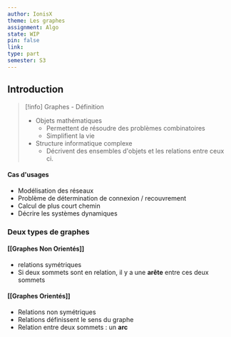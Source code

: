 ```yaml
---
author: IonisX
theme: Les graphes
assignment: Algo
state: WIP
pin: false
link: 
type: part
semester: S3
---
```

## Introduction

>[!info] Graphes - Définition 
>+ Objets mathématiques
>	+ Permettent de résoudre des problèmes combinatoires
>	+ Simplifient la vie 
>+ Structure informatique complexe
>	+ Décrivent des ensembles d'objets et les relations entre ceux ci.

#### Cas d'usages
+ Modélisation des réseaux
+ Problème de détermination de connexion / recouvrement
+ Calcul de plus court chemin
+ Décrire les systèmes dynamiques

### Deux types de graphes
#### [[Graphes Non Orientés]]
+ relations symétriques
+ Si deux sommets sont en relation, il y a une **arête** entre ces deux sommets

#### [[Graphes Orientés]]
+ Relations non symétriques
+ Relations définissent le sens du graphe
+ Relation entre deux sommets : un **arc**
